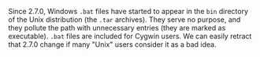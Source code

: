 Since 2.7.0, Windows `.bat` files have started to appear in the `bin` directory of the Unix distribution (the `.tar` archives). They serve no purpose, and they pollute the path with unnecessary entries (they are marked as executable).
`.bat` files are included for Cygwin users. We can easily retract that 2.7.0 change if many "Unix" users consider it as a bad idea.
